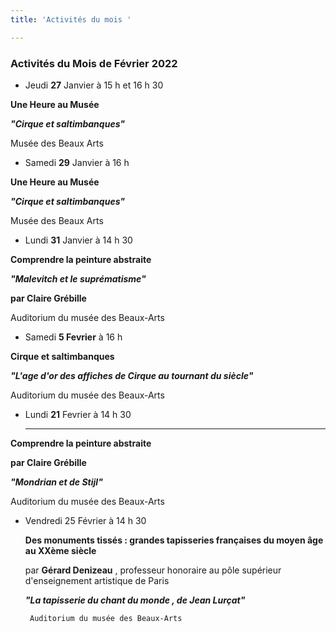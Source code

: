```yaml
---
title: 'Activités du mois '

---
```

### Activités du Mois de Février 2022

* Jeudi **27** Janvier à 15 h et 16 h 30

**Une Heure au Musée**

**_"Cirque et saltimbanques"_**

Musée des Beaux Arts

* Samedi **29** Janvier à  16 h

**Une Heure au Musée**

**_"Cirque et saltimbanques"_**

Musée des Beaux Arts

* Lundi **31** Janvier à 14 h 30

**Comprendre la peinture abstraite**

**_"Malevitch et le suprématisme"_**  

**par Claire Grébille**

Auditorium du musée des Beaux-Arts 

  

* Samedi **5 Fevrier** à  16 h

**Cirque et saltimbanques**

**_"L'age d'or des affiches de Cirque au tournant du siècle"_**

Auditorium du musée des Beaux-Arts

* Lundi **21** Fevrier à 14 h 30

  ***

**Comprendre la peinture abstraite**  

**par Claire Grébille**

**_"Mondrian et de Stijl"_**

Auditorium du musée des Beaux-Arts  

* Vendredi 25 Février à 14 h 30  

  **Des monuments tissés : grandes tapisseries françaises du moyen âge au XXème siècle**  

  par **Gérard Denizeau** , professeur honoraire au pôle supérieur d'enseignement artistique de Paris  

   **_"La tapisserie du chant du monde , de Jean Lurçat"_**  

       Auditorium du musée des Beaux-Arts 